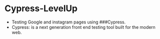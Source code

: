# Cypress-LevelUp
- Testing Google and instagram pages using ###Cypress.
- Cypress: is a next generation front end testing tool built for the modern web.
